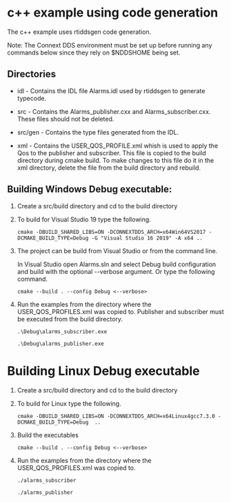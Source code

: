 # c++ example using code generation
The c++ example uses rtiddsgen code generation. 

Note: The Connext DDS environment must be set up before running any commands below since they rely on $NDDSHOME being set.
## Directories

- idl - Contains the IDL file Alarms.idl used by rtiddsgen to generate typecode.

- src - Contains the Alarms_publisher.cxx and Alarms_subscriber.cxx. These files should not be deleted.

- src/gen - Contains the type files generated from the IDL.

- xml - Contains the USER_QOS_PROFILE.xml whish is used to apply the Qos to the publisher and subscriber. This file is copied to the build directory during cmake build. To make changes to this file do it in the xml directory, delete the file from the build directory and rebuild.

## Building Windows Debug executable:

1. Create a src/build directory and cd to the build directory

2. To build for Visual Studio 19 type the following.
    ```
    cmake -DBUILD_SHARED_LIBS=ON -DCONNEXTDDS_ARCH=x64Win64VS2017 -DCMAKE_BUILD_TYPE=Debug -G "Visual Studio 16 2019" -A x64 ..
    ```

3. The project can be build from Visual Studio or from the command line.

    In Visual Studio open Alarms.sln and select Debug build configuration and build with the optional --verbose argument.
    Or type the following command.
    ```
    cmake --build . --config Debug <--verbose>
    ```

4. Run the examples from the directory where the USER_QOS_PROFILES.xml was copied to. Publisher and subscriber must be executed from the build directory.

    ```.\Debug\alarms_subscriber.exe```

    ```.\Debug\alarms_publisher.exe```

# Building Linux Debug executable

1. Create a src/build directory and cd to the build directory

2. To build for Linux type the following.
    ```
    cmake -DBUILD_SHARED_LIBS=ON -DCONNEXTDDS_ARCH=x64Linux4gcc7.3.0 -DCMAKE_BUILD_TYPE=Debug  ..
    ```

3. Build the executables

    ```
    cmake --build . --config Debug <--verbose>
    ```
4. Run the examples from the directory where the USER_QOS_PROFILES.xml was copied to.

    ```./alarms_subscriber```

    ```./alarms_publisher```

